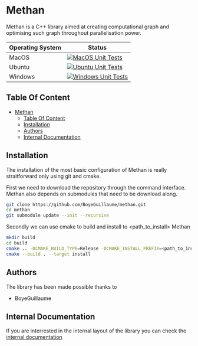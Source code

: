 # Methan
Methan is a C++ library aimed at creating computational graph and optimising such graph throughout parallelisation power.

| Operating System | Status |
|---|---|
| MacOS | [![MacOS Unit Tests](https://github.com/BoyeGuillaume/methan/actions/workflows/enhanced_testing_macos.yml/badge.svg)](https://github.com/BoyeGuillaume/methan/actions/workflows/enhanced_testing_macos.yml) |
| Ubuntu | [![Ubuntu Unit Tests](https://github.com/BoyeGuillaume/methan/actions/workflows/enhanced_testing_ubuntu.yml/badge.svg)](https://github.com/BoyeGuillaume/methan/actions/workflows/enhanced_testing_ubuntu.yml) |
| Windows | [![Windows Unit Tests](https://github.com/BoyeGuillaume/methan/actions/workflows/enhanced_testing_windows.yml/badge.svg)](https://github.com/BoyeGuillaume/methan/actions/workflows/enhanced_testing_windows.yml) |


## Table Of Content
- [Methan](#methan)
  - [Table Of Content](#table-of-content)
  - [Installation](#installation)
  - [Authors](#authors)
  - [Internal Documentation](#internal-documentation)

## Installation

The installation of the most basic configuration of Methan is really straitforward only using git and cmake. 

First we need to download the repository through the command interface. Methan also depends on submodules that need to be download along.
```sh
git clone https://github.com/BoyeGuillaume/methan.git
cd methan
git submodule update --init --recursive
```

Secondly we can use cmake to build and install to \<path_to_install\> Methan
```sh
mkdir build
cd build
cmake .. -DCMAKE_BUILD_TYPE=Release -DCMAKE_INSTALL_PREFIX=<path_to_install>
cmake --build . --target install
```

## Authors
The library has been made possible thanks to
* BoyeGuillaume

## Internal Documentation
If you are interrested in the internal layout of the library you can check the [internal documentation](doc/internal.md)
